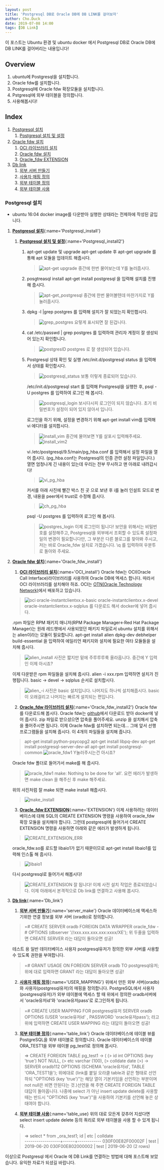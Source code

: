 ```yaml
---
layout: post
title: 'Postgresql DB로 Oracle DB에 DB LINK를 걸어보자'
author: Cho.Duck
date: 2019-07-08 14:00
tags: [DB Link]
---
```


이 포스트는 Ubuntu 환경 및 ubuntu docker 에서 Postgresql DB로 Oracle DB에 DB LINK를 걸어버리는 내용입니다!

## Overview
1. ubuntu에 Postgresql을 설치합니다.
2. Oracle fdw를 설치합니다.
3. Postgresql에 Oracle fdw 확장모듈을 설치합니다.
4. Pstgresql에 외부 테이블을 정의합니다.
5. 사용해봅시다!

## Index
1. [Postgresql 설치 ](#Postgresql_install)
    1. [Postgresql 설치 및 설정](#Postgresql_install2)
2. [Oracle fdw 설치](#Oracle_fdw_install)
    1. [OCI 라이브러리 설치](#OCI_install)
    2. [Oracle fdw 설치](#Oracle_fdw_install2)
    3. [Oracle_fdw EXTENSION](#EXTENSION)
3. [Db link](#Db_link)
    1. [외부 서버 만들기](#server_make)
    2. [사용자 매핑 정의](#USER_MAPPING)
    3. [외부 테이블 정의](#table_link)
    4. [외부 테이블 사용](#table_use)

### Postgresql 설치 
* ubuntu 16:04 docker image를 다운받아 실행한 상태라는 전제하에 작성된 글입니다.
1. [**Postgresql 설치**](){:name='Postgresql_install'}
    1. [**Postgresql 설치 및 설정**](){:name='Postgresql_install2'}
        1. apt-get update 및 upgrade
            apt-get update 후
            apt-get upgrade 를 통해 apt 모듈을 업데이트 해줍시다.   
            >![apt-get upgrade](/files/posts/Cho.Duck/apt-get_upgrade.png "apt-get upgrade")
            중간에 한번 물어보는데 Y를 눌러줍시다.

        2. posgtreasql install
            apt-get install postgresql 을 입력해 설치를 진행해 줍시다.
            >![apt-get_postgresql](/files/posts/Cho.Duck/apt-get_postgresql.png "apt-get_postgresql")
            중간에 한번 물어볼텐데 마찬가지로 Y를 눌러줍시다.
        3.  dpkg -l |grep postgres 를 입력해 설치가 잘 되었는지 확인합시다.
            >![grep_postgres](/files/posts/Cho.Duck/grep_postgres.png "grep_postgres")
            요렇게 표시되면 잘 된겁니다.
        4.  cat /etc/passwd | grep postgres 를 입력하여 관리자 계정이 잘 생성되어 있는지 확인합니다. 
            >![postgresID](/files/posts/Cho.Duck/postgresID.png "postgresID")
            postgres 로 잘 생성되어 있습니다.
        5.  Postgresql 상태 확인 및 실행
            /etc/init.d/postgresql status 을 입력해서 상태를 확인합시다.
            >![postgresql_status](/files/posts/Cho.Duck/postgresql_status.png "postgresql_status")
            보통 이렇게 종료되어 있습니다. 
            
             /etc/init.d/postgresql start 를 입력해 Postgresql을 실행한 후, psql -U postgres 를 입력하여 로그인 해 봅시다.
            >![postgresql_login](/files/posts/Cho.Duck/postgresql_login.png "postgresql_login")
            보시다시피 로그인이 되지 않습니다.
            초기 비밀번호가 설정이 되어 있지 않아서 입니다.

            로그인을 하기 위해, 설정을 변경하기 위해 apt-get install vim를 입력해 vi 에디터를 설치합시다.
            >![install_vim](/files/posts/Cho.Duck/install_vim.png "install_vim")
            중간에 물어보면 Y를 살포시 입력해주세요.
            >![install_vim2](/files/posts/Cho.Duck/install_vim2.png "install_vim2")
            
            vi /etc/postgresql/9.5/main/pg_hba.conf 를 입력해서 설정 파일을 열어 줍시다. (pg_hba.conf는 Postgresql의 인증 관련 설정 파일입니다.)
            열면 엄청나게 긴 내용이 있는데 우리는 전부 무시하고 맨 아래로 내려갑시다!
            >![vi_pg_hba](/files/posts/Cho.Duck/vi_pg_hba.png "vi_pg_hba")
            
            커서를 아래 사진에 빨간 박스 친 곳 으로 보낸 후 i를 눌러 인설트 모드로 변경, 내용을 peer에서 trust로 수정해 줍시다.
            >![ch_pg_hba](/files/posts/Cho.Duck/ch_pg_hba.png "ch_pg_hba")

            psql -U postgres 를 입력하여 로그인 해 봅시다.
             >![postgres_login](/files/posts/Cho.Duck/postgres_login.png "postgres_login")
             이제 로그인이 됩니다!
             보안을 위해서는 비밀번호를 설정해주고, Postgresql을 외부에서 조회할 수 있도록 설정파일의 변경이 필요합니다만, 그 부분은 다른 블로그를 찾아봐 주시고, 저는 바로 Oracle_fdw 설치로 가겠습니다.
             \q 를 입력하여 우분투로 돌아와 주세요.

2. [**Oracle fdw 설치**](){:name='Oracle_fdw_install'}
    1. [**OCI 라이브러리 설치**](){:name='OCI_install'}
    Oracle fdw는 OCI(Oracle Call Interface)라이브러리를 사용하여 Oracle DB에 엑세스 합니다.
    따라서 OCI 라이브러리를 설치해야 하죠.
    OCI는 [OTN(Oracle Technology Network)](https://www.oracle.com/database/technologies/instant-client.html)에서 배포하고 있습니다.

     >![oci](/files/posts/Cho.Duck/oci.png "oci")
        oracle-instantclientxx.x-basic
        oracle-instantclientxx.x-devel
        oracle-instantclientxx.x-sqlplus    를 다운로드 해서 docker에 넣어 줍시다.

    .rpm 파일은 RPM 패키지 매니저(RPM Package Manager←Red Hat Package Manager)는 원래 레드햇에서 사용되었던 패키지 파일로서 ubuntu 설치를 위해서는 alien이라는 모듈이 필요합니다.
    apt-get install alien dpkg-dev debhelper build-essential 을 입력하여 에일리언 패키지와 설치에 필요한 여타 모듈들을 설치해 줍시다.
    >![alien_install](/files/posts/Cho.Duck/alien_install.png "alien_install")
    사진은 짧지만 밑에 주루루루룩 올라옵니다. 
    중간에 Y 입력인 이제 아시죠?

    이제 다운받은 rpm 파일들을 설치해 줍시다.
    alien -i xxx.rpm 입력하면 설치가 진행됩니다.
    basic -> devel -> sqlplus 순서로 설치합시다.
    >![alien_-i](/files/posts/Cho.Duck/alien_-i.png "alien_-i")
    사진은 basic 설치입니다.
    나머지도 하나씩 설치해줍시다. 
    basic이 오래걸리고 나머지는 빠르게 설치되는 편입니다.

    2. [**Oracle_fdw 라이브러리 설치**](){:name='Oracle_fdw_install2'}
    Oracle fdw를 다운로드해 봅시다.
    Oracle fdw는 [github](https://github.com/laurenz/oracle_fdw)에서 다운로드 받아 docker에 넣어 줍시다.
    zip 파일로 받으셨으면 압축을 풀어주세요. unzip 을 설치해서 압축을 풀어주시면 됩니다.
    이제 Oracle fdw를 설치하면 되는데... 그에 앞서 선행 프로그램들을 설치해 줍시다.
    이 4개의 파일들을 설치해 줍니다.
    >   apt-get install python-psycopg2
        apt-get install libpq-dev
        apt-get install postgresql-server-dev-all
        apt-get install postgresql-common
    >![oracle_fdw1](/files/posts/Cho.Duck/oracle_fdw1.png "oracle_fdw1")
    Y눌러주시는건 아시죠?

    Oracle fdw 폴더로 들어가서 make를 해 줍시다.
    >![oracle_fdw1](/files/posts/Cho.Duck/oracle_fdw1.png "oracle_fdw2")
    make: Nothing to be done for 'all'. 요런 에러가 발생하면 make clean 을 해주신 후 make 해주세요.

    위의 사진처럼 잘 make 되면 make install 해줍시다.
    >![make_install](/files/posts/Cho.Duck/make_install.png "make_install")

    3.  [**Oracle_fdw EXTENSION**](){:name='EXTENSION'}
    이제 사용하려는 데이터베이스에 대해 SQL의 CREATE EXTENSION 명령을 사용하여 oracle_fdw 확장 모듈을 설치해야 합니다.
    그런데 postgresql에 들어가서 CREATE EXTENSION 명령을 사용하면 아래와 같은 에러가 발생하게 됩니다.
     >![CREATE_EXTENSION_ERR](/files/posts/Cho.Duck/CREATE_EXTENSION_ERR.png "CREATE_EXTENSION_ERR")

    oracle_fdw.so를 로드할 libaio1가 없기 때문이므로 apt-get install libaio1를 입력해 인스톨 해 줍시다.
     >![libaio1](/files/posts/Cho.Duck/libaio1.png "libaio1")
    
    다시 postgresql로 들어가서 해봅시다!
    >![CREATE_EXTENSION](/files/posts/Cho.Duck/CREATE_EXTENSION.png "CREATE_EXTENSION")
    잘 됩니다!
    이제 사전 설치 작업은 종료되었습니다.
    이제 아래에서 본격적으로 Db link를 연결하고 사용해 봅시다. 
3. [**Db link**](){:name='Db_link'}    
    1. [**외부 서버 만들기**](){:name='server_make'}
    Oracle 데이터베이스에 액세스하기위한 연결 정보를 외부 서버 (oradb)로 정의합니다.
    >=# CREATE SERVER oradb FOREIGN DATA WRAPPER oracle_fdw
    -# OPTIONS (dbserver '//xxx.xxx.xxx.xxx:xxxx/XE');
    위 두줄을 입력하면 
    CREATE SERVER 라는 대답이 돌아오면 성공!

    테스트 용 일반 데이터베이스 사용자 postgresql유저가 정의한 외부 서버를 사용할 수 있도록 권한을 부여합니다.
    >=# GRANT USAGE ON FOREIGN SERVER oradb TO postgresql유저; 
    위에 대로 입력하면 
    GRANT 라는 대답이 돌아오면 성공!

    2. [**사용자 매핑 정의**](){:name='USER_MAPPING'}
    위에서 만든 외부 서버(oradb)와 사용자(postgresql유저)의 매핑을 정의합니다. PostgreSQL에서 사용자(postgresql유저)가 외부 테이블에 액세스 할 때 위에서 정의한 oradb서버에서 'oracle유저id'와 'oracle유저pass'로 로그인하게 됩니다.
    >=# CREATE USER MAPPING FOR postgresql유저 SERVER oradb OPTIONS (USER 'oracle유저id' , PASSWORD 'oracle유저pass'); 
    라고 위에 입력하면
    CREATE USER MAPPING 라는 대답이 돌아오면 성공!

    3. [**외부 테이블 정의**](){:name='table_link'}
    Oracle 데이터베이스에 테이블 뷰를 PostgreSQL을 외부 테이블로 정의합니다. Oracle 데이터베이스의 테이블 ORA_TEST1을 외부 테이블 pg_test1로 정의해 봅시다.
    >=> CREATE FOREIGN TABLE pg_test1 
    -> ( 
    (> id int OPTIONS (key 'true') NOT NULL, 
    (> etc varchar (100), 
    (> colldate date 
    (>) 
    -> SERVER oradb112 OPTIONS (SCHEMA 'oracle유저id', TABLE 'ORA_TEST1을'); 
    위에대로 (link를 붙일 오라클 table과 같은 형태로 선언하되 "OPTIONS (key 'true')"는 해당 열이 기본키임을 선언하는 부분이며 not null은 비면 안된다는 것.)선언을 해 주면 
    CREATE FOREIGN TABLE
    대답이 돌아옵니다.
    나중에 select 가 아닌 insert update delete를 사용할때는 반드시 "OPTIONS (key 'true')"을 사용하여 기본키를 선언해 놓은 상태여야 합니다.
    4. [**외부 테이블 사용**](){:name='table_use}
    위의 대로 모든게 갖추어 지셨다면 select insert update delete 등의 쿼리로 외부 테이블을 사용 할 수 있게 됩니다.
    > => select * from _ora_test1; 
             id       |  etc |  colldate   
    ------------------+------+------------
     030F00E82F00002F | test | 2019-06-20
     030F00E802000002 | test | 2019-06-20
    (2 rows)


이상으로 Postgresql 에서 Oracle 에 DB Link를 연결하는 방법에 대해 포스트해 보았습니다.
유익한 자료가 되셨길 바랍니다.


